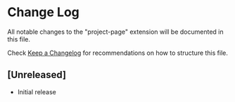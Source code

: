 # Change Log

All notable changes to the "project-page" extension will be documented in this file.

Check [Keep a Changelog](http://keepachangelog.com/) for recommendations on how to structure this file.

## [Unreleased]

- Initial release